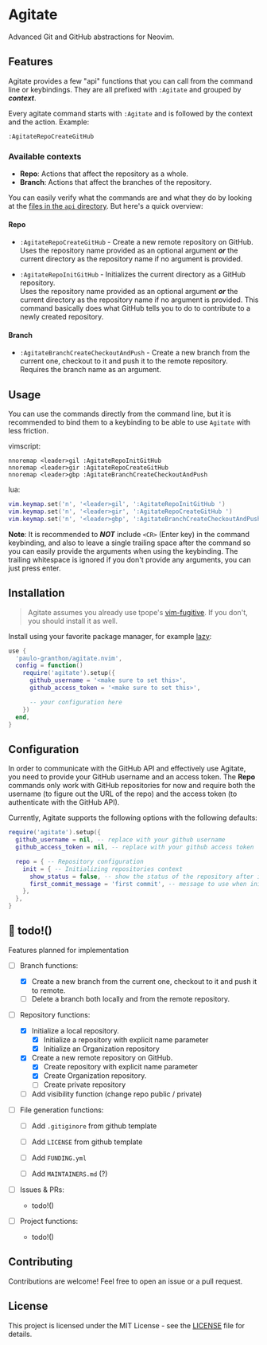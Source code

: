 # Agitate

Advanced Git and GitHub abstractions for Neovim.

## Features

Agitate provides a few "api" functions that you can
call from the command line or keybindings.
They are all prefixed with `:Agitate` and grouped by **_context_**.

Every agitate command starts with `:Agitate` and is followed by the
context and the action. Example:

```vim
:AgitateRepoCreateGitHub
```

### Available contexts

- **Repo**: Actions that affect the repository as a whole.
- **Branch**: Actions that affect the branches of the repository.

You can easily verify what the commands are and what they do by looking at the
[files in the `api` directory](./lua/agitate/api). But here's a quick overview:

#### Repo

- `:AgitateRepoCreateGitHub` - Create a new remote repository on GitHub.  
  Uses the repository name provided as an optional argument **_or_** the current
  directory as the repository name if no argument is provided.

- `:AgitateRepoInitGitHub` - Initializes the current directory as a GitHub
  repository.  
  Uses the repository name provided as an optional argument **_or_** the current
  directory as the repository name if no argument is provided.
  This command basically does what GitHub tells you to do to contribute to a
  newly created repository.

#### Branch

- `:AgitateBranchCreateCheckoutAndPush` - Create a new branch from the current
  one, checkout to it and push it to the remote repository.  
  Requires the branch name as an argument.

## Usage

You can use the commands directly from the command line, but it is recommended
to bind them to a keybinding to be able to use `Agitate` with less friction.

vimscript:

```vim
nnoremap <leader>gil :AgitateRepoInitGitHub
nnoremap <leader>gir :AgitateRepoCreateGitHub
nnoremap <leader>gbp :AgitateBranchCreateCheckoutAndPush
```

lua:

```lua
vim.keymap.set('n', '<leader>gil', ':AgitateRepoInitGitHub ')
vim.keymap.set('n', '<leader>gir', ':AgitateRepoCreateGitHub ')
vim.keymap.set('n', '<leader>gbp', ':AgitateBranchCreateCheckoutAndPush ')
```

**Note**: It is recommended to **_NOT_** include `<CR>` (Enter key) in the command
keybinding, and also to leave a single trailing space after the command so you can
easily provide the arguments when using the keybinding. The trailing whitespace is
ignored if you don't provide any arguments, you can just press enter.

## Installation

> Agitate assumes you already use tpope's [vim-fugitive](github.com/tpope/vim-fugitive).
> If you don't, you should install it as well.

Install using your favorite package manager, for example [lazy](github.com/folke/lazy.nvim):

```lua
use {
  'paulo-granthon/agitate.nvim',
  config = function()
    require('agitate').setup({
      github_username = '<make sure to set this>',
      github_access_token = '<make sure to set this>',

      -- your configuration here
    })
  end,
}
```

## Configuration

In order to communicate with the GitHub API and effectively use Agitate, you need
to provide your GitHub username and an access token. The **Repo** commands only
work with GitHub repositories for now and require both the username (to figure out
the URL of the repo) and the access token (to authenticate with the GitHub API).

Currently, Agitate supports the following options with the following defaults:

```lua
require('agitate').setup({
  github_username = nil, -- replace with your github username
  github_access_token = nil, -- replace with your github access token

  repo = { -- Repository configuration
    init = { -- Initializing repositories context
      show_status = false, -- show the status of the repository after initializing it
      first_commit_message = 'first commit', -- message to use when initializing locally
    },
  },
}

```

## 📝 todo!()

Features planned for implementation

- [ ] Branch functions:

  - [x] Create a new branch from the current one, checkout to it and push it to remote.
  - [ ] Delete a branch both locally and from the remote repository.

- [ ] Repository functions:

  - [x] Initialize a local repository.
    - [x] Initialize a repository with explicit name parameter
    - [x] Initialize an Organization repository

  - [x] Create a new remote repository on GitHub.
    - [x] Create repository with explicit name parameter
    - [x] Create Organization repository.
    - [ ] Create private repository

  - [ ] Add visibility function (change repo public / private)

- [ ] File generation functions:
  - [ ] Add `.gitiginore` from github template
  - [ ] Add `LICENSE` from github template

  - [ ] Add `FUNDING.yml`
  - [ ] Add `MAINTAINERS.md` (?)

- [ ] Issues & PRs:
  - todo!()

- [ ] Project functions:
  - todo!()

## Contributing

Contributions are welcome! Feel free to open an issue or a pull request.

## License

This project is licensed under the MIT License -
see the [LICENSE](./LICENSE) file for details.
